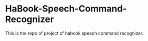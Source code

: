 # HaBook-Speech-Command-Recognizer
This is the repo of project of habook speech command recognizer.
